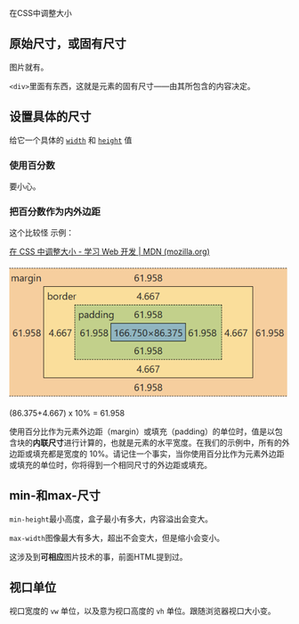 在CSS中调整大小

## 原始尺寸，或固有尺寸

图片就有。

`<div>`里面有东西，这就是元素的固有尺寸——由其所包含的内容决定。

## 设置具体的尺寸

给它一个具体的 [`width`](https://developer.mozilla.org/zh-CN/docs/Web/CSS/width) 和 [`height`](https://developer.mozilla.org/zh-CN/docs/Web/CSS/height) 值

### 使用百分数

要小心。

### 把百分数作为内外边距

这个比较怪
示例：

[在 CSS 中调整大小 - 学习 Web 开发 | MDN (mozilla.org)](https://developer.mozilla.org/zh-CN/docs/Learn/CSS/Building_blocks/Sizing_items_in_CSS#%E6%8A%8A%E7%99%BE%E5%88%86%E6%95%B0%E4%BD%9C%E4%B8%BA%E5%86%85%E5%A4%96%E8%BE%B9%E8%B7%9D)

![](../../img/18.Sizing%20items%20in%20CSS-20230928163558.png)

(86.375+4.667) x 10% = 61.958

使用百分比作为元素外边距（margin）或填充（padding）的单位时，值是以包含块的**内联尺寸**进行计算的，也就是元素的水平宽度。在我们的示例中，所有的外边距或填充都是宽度的 10%。请记住一个事实，当你使用百分比作为元素外边距或填充的单位时，你将得到一个相同尺寸的外边距或填充。

## min-和max-尺寸

`min-height`最小高度，盒子最小有多大，内容溢出会变大。

`max-width`图像最大有多大，超出不会变大，但是缩小会变小。

这涉及到**可相应**图片技术的事，前面HTML提到过。

## 视口单位

视口宽度的 `vw` 单位，以及意为视口高度的 `vh` 单位。跟随浏览器视口大小变。

